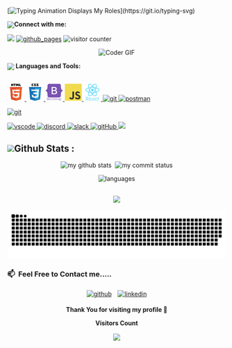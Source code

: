 [![Typing Animation Displays My Roles](https://readme-typing-svg.herokuapp.com?color=%2336BCF7&lines=Hello+I'm+Yusuf+Kaymaz;Welcome+to+my+Github+profile;I'm+Fullstack+Developer...;)](https://git.io/typing-svg)
<p align="center">
<p><img src='https://raw.githubusercontent.com/ShahriarShafin/ShahriarShafin/main/Assets/handshake.gif' width="64" align="center"><b>Connect with me:</b></p>

[![](https://img.shields.io/badge/linkedin-%230077B5.svg?&style=for-the-badge&logo=linkedin&logoColor=white)](https://www.linkedin.com/in/yusuf-kaymaz-6554b9247/) 
<a href="https://yaserdemet.github.io/" target="_blank"> <img src="https://user-images.githubusercontent.com/94930605/160260064-ff3aa908-cbfd-4350-ab28-a26a0b7a1819.png" alt="github_pages" height="28.5"/></a> <img src="https://komarev.com/ghpvc/?username=yaserdemet" alt="visitor counter"  height="28.5"/>
</p>




   
 <p align="center">

  <img src="https://media.giphy.com/media/SWoSkN6DxTszqIKEqv/giphy.gif" alt="Coder GIF" width="800" height="400">
  
</p>



<img src = "https://media2.giphy.com/media/QssGEmpkyEOhBCb7e1/giphy.gif?cid=ecf05e47a0n3gi1bfqntqmob8g9aid1oyj2wr3ds3mg700bl&rid=giphy.gif" align="center" width = "28"><b> Languages and Tools:</b>
<br>
<br>
<p align="left">
<!--     <a href="https://developer.android.com/studio" target="_blank" title ="android studio"> <img
            src="https://2.bp.blogspot.com/-tzm1twY_ENM/XlCRuI0ZkRI/AAAAAAAAOso/BmNOUANXWxwc5vwslNw3WpjrDlgs9PuwQCLcBGAsYHQ/s1600/pasted%2Bimage%2B0.png"
            alt="android studio" width="40" height="40" /> </a> -->
  <!--  <a href="https://angular.io/" target="_blank" title ="Angular"> <img
            src="https://brandslogos.com/wp-content/uploads/thumbs/angular-logo-vector.svg"
            alt="angular" width="40" height="40" /> </a> -->
   <!--  <a href="https://azure.microsoft.com/en-in/" target="_blank" title ="Azure"> <img
            src="https://pngimage.net/wp-content/uploads/2018/05/azure-logo-png-8.png"
            alt="azure" width="50" height="35" /> </a> -->
<!--     <a href="https://aws.amazon.com/" target="_blank" title ="AWS"> <img
            src="https://mk0futurumreseabr7pm.kinstacdn.com/wp-content/uploads/2020/01/aws-logo.png"
            alt="aws" width="40" height="40" /> </a> -->
   <!-- <a href="https://getbootstrap.com" target="_blank" title ="bootstrap"> <img
            src="https://raw.githubusercontent.com/devicons/devicon/master/icons/bootstrap/bootstrap-plain-wordmark.svg"
            alt="bootstrap" width="40" height="40" /> </a> -->
<!--     <a href="https://bootstrapstudio.io/" target="_blank" title ="bootstrap studio"> <img
            src="https://upload.wikimedia.org/wikipedia/commons/thumb/9/92/Bootstrap_Studio_Logo.png/768px-Bootstrap_Studio_Logo.png"
            alt="bootstrap studio" width="40" height="40" /> </a> -->
<!--     <a href="https://www.cprogramming.com/" target="_blank" title ="C"> <img
            src="https://raw.githubusercontent.com/devicons/devicon/master/icons/c/c-original.svg" alt="c" width="40"
            height="40" /> </a> -->
<!--     <a href="https://www.w3schools.com/cpp/" target="_blank" title ="C++"> <img
            src="https://raw.githubusercontent.com/devicons/devicon/master/icons/cplusplus/cplusplus-original.svg"
            alt="cplusplus" width="40" height="40" /> </a> -->
            <a href="https://www.w3.org/html/" target="_blank" title ="html"> <img
            src="https://raw.githubusercontent.com/devicons/devicon/master/icons/html5/html5-original-wordmark.svg"
            alt="html5" width="40" height="40" /> </a>
    <a href="https://www.w3schools.com/css/" target="_blank" title ="CSS">
        <img src="https://raw.githubusercontent.com/devicons/devicon/master/icons/css3/css3-original-wordmark.svg"
            alt="css3" width="40" height="40" /> </a>
            <a href="https://getbootstrap.com" target="_blank" title ="bootstrap"> <img
            src="https://raw.githubusercontent.com/devicons/devicon/master/icons/bootstrap/bootstrap-plain-wordmark.svg"
            alt="bootstrap" width="40" height="40" /> </a>
            <a href="https://developer.mozilla.org/en-US/docs/Web/JavaScript" target="_blank" title ="JavaScript"> <img src="https://raw.githubusercontent.com/devicons/devicon/master/icons/javascript/javascript-original.svg"
            alt="javascript" width="40" height="40" /> </a>
            <a href="https://reactjs.org/" target="_blank" title ="React.js"> <img
            src="https://raw.githubusercontent.com/devicons/devicon/master/icons/react/react-original-wordmark.svg"
            alt="react" width="40" height="40" /> </a>
<!--     <a href="https://ejs.co/" target="_blank" title ="EJS"> <img
            src="https://cdn.icon-icons.com/icons2/2107/PNG/512/file_type_ejs_icon_130626.png" alt="Ejs" width="40"
            height="40" /> </a> -->
<!--     <a href="https://expressjs.com" target="_blank" title ="Express.js"> <img
            src="https://cdn.buttercms.com/8am8PZECScDawQa33Lv2"
            alt="express" width="40" height="40" /> </a> -->
   <a href="https://git-scm.com/" target="_blank" title ="git"> <img
            src="https://www.vectorlogo.zone/logos/git-scm/git-scm-icon.svg" alt="git" width="40" height="40" /> </a> 
            <a href="https://postman.com" target="_blank" title ="Postman"> <img
            src="https://www.vectorlogo.zone/logos/getpostman/getpostman-icon.svg" alt="postman" width="40"
            height="40" /> </a> 
<!--     <a href="https://heroku.com" target="_blank" title ="heroku"> 
        <img src="https://www.vectorlogo.zone/logos/heroku/heroku-icon.svg"
            alt="heroku" width="40" height="40" /> </a> -->
  <!--  <a href="https://www.w3.org/html/" target="_blank" title ="html"> <img
            src="https://raw.githubusercontent.com/devicons/devicon/master/icons/html5/html5-original-wordmark.svg"
            alt="html5" width="40" height="40" /> </a> -->
<!--     <a href="https://ionicframework.com/" target="_blank" title ="Ionic"> <img
            src="https://cdn-images-1.medium.com/max/1000/1*ZU1eWct801yP-QpUJOaI6Q.png"
            alt="ionic" width="40" height="40" /> </a> -->
<!--     <a href="https://www.java.com/en/" target="_blank" title ="java"> <img
            src="https://www.oracle.com/a/ocom/img/obic-java-cup.svg"
            alt="java" width="40" height="40" /> </a> -->
    
  <!--  <a href="https://jwt.io/" target="_blank" title ="JWT"> <img
            src="https://jwt.io/img/pic_logo.svg"
            alt="JWT" width="40" height="40" /> </a> -->
   <!-- <a href="https://www.mongodb.com/" target="_blank" title ="MongoDB"> <img
            src="https://raw.githubusercontent.com/devicons/devicon/master/icons/mongodb/mongodb-original-wordmark.svg"
            alt="mongodb" width="40" height="40" /> </a> -->
   <!-- <a href="https://nodejs.org" target="_blank" title ="Node.js"> <img
            src="https://raw.githubusercontent.com/devicons/devicon/master/icons/nodejs/nodejs-original-wordmark.svg"
            alt="nodejs" width="40" height="40" /> </a> -->
    
   <!-- <a href="https://www.python.org" target="_blank" title ="Python"> <img
            src="https://raw.githubusercontent.com/devicons/devicon/master/icons/python/python-original.svg"
            alt="python" width="40" height="40" /> </a> -->
    

 <a href="https://git-scm.com/" target="_blank"> <img src="https://www.vectorlogo.zone/logos/git-scm/git-scm-icon.svg" alt="git" width="30" height="30"/> </a>

<a href="https://code.visualstudio.com/" target="_blank"> <img src="https://upload.wikimedia.org/wikipedia/commons/thumb/9/9a/Visual_Studio_Code_1.35_icon.svg/1024px-Visual_Studio_Code_1.35_icon.svg.png" alt="vscode" width="30" height="30"/> </a>
 <a href="https://discord.com/" target="_blank"> <img src="https://cdn4.iconfinder.com/data/icons/logos-and-brands/512/91_Discord_logo_logos-512.png" alt="discord" width="30" height="30"/> </a> 
<a href="https://slack.com/intl/en-tr/" target="_blank"> <img src="https://cdn.brandfolder.io/5H442O3W/as/pl546j-7le8zk-4nzzs1/Slack_Mark_Web.png" alt="slack" width="37" height="37"/> </a>
 <a href="#" target="_blank"> <img src="https://user-images.githubusercontent.com/94930605/160260916-8472f064-1a1e-4689-99f8-be5f4d5eac56.png" alt="gitHub" height="30"/> </a>
 <a href="#" target="_blank"> <img src="https://img.shields.io/badge/jira-1e90ff.svg?&style=for-the-badge&logo=jira&logoColor=white" height="30"/> </a>
</p>

</p> 



## <img src="https://media.giphy.com/media/cj87CxfRtrUifF3Ryk/giphy.gif" width="25"><b>Github Stats :</b>
<p align="center">
<img src="https://github-readme-stats.vercel.app/api?username=yaserdemet&theme=chartreuse-dark&show_icons=true" alt="my github stats" width="49%"/>&nbsp;
<img src="https://github-readme-streak-stats.herokuapp.com/?user=yaserdemet&theme=chartreuse-dark&show_icons=true" alt="my commit status" width="49%" /> </p>
<p align="center"> <img src="https://github-readme-stats.vercel.app/api/top-langs/?username=yaserdemet&theme=chartreuse-dark&layout=compact" alt="languages" width="50%" > </p>


</div>
<br>
<div align="center">
  <a href="#">
    <img src="https://activity-graph.herokuapp.com/graph?username=yaserdemet&theme=react-dark" />
  </a>
</div>


<!-- <div align="center">
  <a href="#">
    <h2>🏆 Github Profile Trophy 🏆</h2>    
        <img width=1000
      src="https://github-profile-trophy.vercel.app/?username=yaserdemet&column=8&theme=onedark&no-frame=true&margin-w=15" />    
  </a>
</div> -->

<!-- ![snake gif](https://github.com/yaserdemet/yaserdemet/blob/output/github-contribution-grid-snake.gif)
 -->


<div align="center">
 
  <img  src="https://github.com/1999AZZAR/1999AZZAR/blob/main/resources/img/grid-snake.svg"
       alt="snake" />
</div>


<h3 align="left">📫 &nbsp;Feel Free to Contact me.....</h3>

<p align="center">
	<a href="https://github.com/yusufyunuskaymaz"><img alt="github" width="10%" style="padding:5px" src="https://img.icons8.com/clouds/100/000000/github.png"/></a>
	<a href="https://www.linkedin.com/in/yusuf-kaymaz-6554b9247/"><img alt="linkedin" width="10%" style="padding:5px" src="https://img.icons8.com/clouds/100/000000/linkedin.png"/></a>
	
</p>

<p align="center"><b> Thank You for visiting my profile 🙏</b></p>

<div align="center">
 <b style = {font-weight: 600}>Visitors Count</b>

<p align="center"><img align="center" src="https://profile-counter.glitch.me/{yusufyunuskaymaz}/count.svg" /></p> 
<br>
</div>
